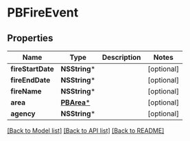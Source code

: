 # PBFireEvent

## Properties
Name | Type | Description | Notes
------------ | ------------- | ------------- | -------------
**fireStartDate** | **NSString*** |  | [optional] 
**fireEndDate** | **NSString*** |  | [optional] 
**fireName** | **NSString*** |  | [optional] 
**area** | [**PBArea***](PBArea.md) |  | [optional] 
**agency** | **NSString*** |  | [optional] 

[[Back to Model list]](../README.md#documentation-for-models) [[Back to API list]](../README.md#documentation-for-api-endpoints) [[Back to README]](../README.md)


